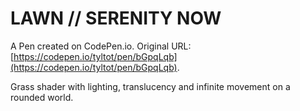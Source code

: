 # LAWN // SERENITY NOW

A Pen created on CodePen.io. Original URL: [https://codepen.io/tyltot/pen/bGpqLqb](https://codepen.io/tyltot/pen/bGpqLqb).

Grass shader with lighting, translucency and infinite movement on a rounded world.
